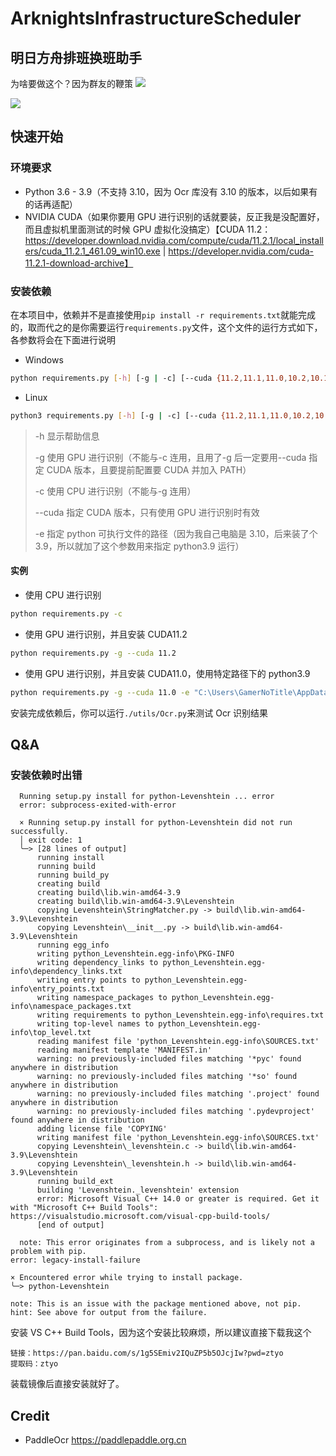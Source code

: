 # ArknightsInfrastructureScheduler

## 明日方舟排班换班助手

为啥要做这个？因为群友的鞭策 ![](https://valinecdn.bili33.top/QQ/wunai.gif)

![](https://gamernotitle.coding.net/p/assets/d/assets/git/raw/master/img/%23Miscellaneous/TIM-20220507-230435.png?download=true)

## 快速开始

### 环境要求

- Python 3.6 - 3.9（不支持 3.10，因为 Ocr 库没有 3.10 的版本，以后如果有的话再适配）
- NVIDIA CUDA（如果你要用 GPU 进行识别的话就要装，反正我是没配置好，而且虚拟机里面测试的时候 GPU 虚拟化没搞定）【CUDA 11.2：https://developer.download.nvidia.com/compute/cuda/11.2.1/local_installers/cuda_11.2.1_461.09_win10.exe | https://developer.nvidia.com/cuda-11.2.1-download-archive】

### 安装依赖

在本项目中，依赖并不是直接使用`pip install -r requirements.txt`就能完成的，取而代之的是你需要运行`requirements.py`文件，这个文件的运行方式如下，各参数将会在下面进行说明

- Windows

```bash
python requirements.py [-h] [-g | -c] [--cuda {11.2,11.1,11.0,10.2,10.1}] [-e EXECUTE]
```

- Linux

```bash
python3 requirements.py [-h] [-g | -c] [--cuda {11.2,11.1,11.0,10.2,10.1}] [-e EXECUTE]
```

> -h 显示帮助信息
>
> -g 使用 GPU 进行识别（不能与-c 连用，且用了-g 后一定要用--cuda 指定 CUDA 版本，且要提前配置要 CUDA 并加入 PATH）
>
> -c 使用 CPU 进行识别（不能与-g 连用）
>
> --cuda 指定 CUDA 版本，只有使用 GPU 进行识别时有效
>
> -e 指定 python 可执行文件的路径（因为我自己电脑是 3.10，后来装了个 3.9，所以就加了这个参数用来指定 python3.9 运行）

#### 实例

- 使用 CPU 进行识别

```bash
python requirements.py -c
```

- 使用 GPU 进行识别，并且安装 CUDA11.2

```bash
python requirements.py -g --cuda 11.2
```

- 使用 GPU 进行识别，并且安装 CUDA11.0，使用特定路径下的 python3.9

```bash
python requirements.py -g --cuda 11.0 -e "C:\Users\GamerNoTitle\AppData\Local\Programs\Python\Python39\python.exe"
```

安装完成依赖后，你可以运行`./utils/Ocr.py`来测试 Ocr 识别结果

## Q&A

### 安装依赖时出错

```
  Running setup.py install for python-Levenshtein ... error
  error: subprocess-exited-with-error

  × Running setup.py install for python-Levenshtein did not run successfully.
  │ exit code: 1
  ╰─> [28 lines of output]
      running install
      running build
      running build_py
      creating build
      creating build\lib.win-amd64-3.9
      creating build\lib.win-amd64-3.9\Levenshtein
      copying Levenshtein\StringMatcher.py -> build\lib.win-amd64-3.9\Levenshtein
      copying Levenshtein\__init__.py -> build\lib.win-amd64-3.9\Levenshtein
      running egg_info
      writing python_Levenshtein.egg-info\PKG-INFO
      writing dependency_links to python_Levenshtein.egg-info\dependency_links.txt
      writing entry points to python_Levenshtein.egg-info\entry_points.txt
      writing namespace_packages to python_Levenshtein.egg-info\namespace_packages.txt
      writing requirements to python_Levenshtein.egg-info\requires.txt
      writing top-level names to python_Levenshtein.egg-info\top_level.txt
      reading manifest file 'python_Levenshtein.egg-info\SOURCES.txt'
      reading manifest template 'MANIFEST.in'
      warning: no previously-included files matching '*pyc' found anywhere in distribution
      warning: no previously-included files matching '*so' found anywhere in distribution
      warning: no previously-included files matching '.project' found anywhere in distribution
      warning: no previously-included files matching '.pydevproject' found anywhere in distribution
      adding license file 'COPYING'
      writing manifest file 'python_Levenshtein.egg-info\SOURCES.txt'
      copying Levenshtein\_levenshtein.c -> build\lib.win-amd64-3.9\Levenshtein
      copying Levenshtein\_levenshtein.h -> build\lib.win-amd64-3.9\Levenshtein
      running build_ext
      building 'Levenshtein._levenshtein' extension
      error: Microsoft Visual C++ 14.0 or greater is required. Get it with "Microsoft C++ Build Tools": https://visualstudio.microsoft.com/visual-cpp-build-tools/
      [end of output]

  note: This error originates from a subprocess, and is likely not a problem with pip.
error: legacy-install-failure

× Encountered error while trying to install package.
╰─> python-Levenshtein

note: This is an issue with the package mentioned above, not pip.
hint: See above for output from the failure.
```

安装 VS C++ Build Tools，因为这个安装比较麻烦，所以建议直接下载我这个

```
链接：https://pan.baidu.com/s/1g5SEmiv2IQuZP5b5OJcjIw?pwd=ztyo
提取码：ztyo
```

装载镜像后直接安装就好了。

## Credit

- PaddleOcr https://paddlepaddle.org.cn
